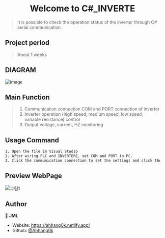 <h1 align="center">Welcome to C#_INVERTE</h1>
<p>
</p>

> It is possible to check the operation status of the inverter through C# serial communication.

## Project period
> About 1 weeks

## DIAGRAM
![image](https://user-images.githubusercontent.com/62680930/130320080-f2844384-17ff-4219-824b-e7a9804752da.png)

## Main Function

> 1.  Communication connection COM and PORT connection of inverter
> 2.  Inverter operation (high speed, medium speed, low speed, variable resistance) control
> 3.  Output voltage, current, HZ monitoring


## Usage Command

```sh
1. Open the file in Visual Studio
2. After wiring PLC and INVERTERE, set COM and PORT in PC.
3. Click the communication connection to set the settings and click the inverter operation button.
```

## Preview WebPage
![그림1](https://user-images.githubusercontent.com/62680930/130319934-a5aa42e3-7bd4-44c5-88f9-4290abb41d0c.png)


## Author

👤 **JML**

- Website: https://ahhang0k.netlify.app/
- Github: [@Ahhang0k](https://github.com/Ahhang0k)
